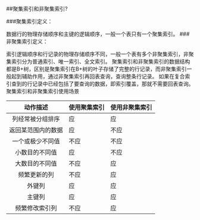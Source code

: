 ##聚集索引和非聚集索引?

###聚集索引定义：

数据行的物理存储顺序和主键的逻辑顺序，一般一个表只有一个聚集索引。
###非聚集索引定义：

索引逻辑顺序和行记录的物理存储顺序不同，一般一个表有多个非聚集索引，非聚集索引分为普通索引、唯一索引、全文索引。
聚集索引和非聚集索引的数据结构都是B+树，区别是聚集索引在B+树的叶子存储了完整的行记录，而非聚集索引一般起到辅助作用，通过非聚集索引再回表查询，查询整条行记录。
如果在复合索引查到的行记录中已经包括了要查询的数据，即索引覆盖，那就不需要回表查询。
聚集索引和非聚集索引使用场景

|      动作描述      | 使用聚集索引 | 使用非聚集索引 |
| :----------------: | ------------ | -------------- |
|  列经常被分组排序  | 应           | 应             |
| 返回某范围内的数据 | 应           | 不应           |
|  一个或极少不同值  | 不应         | 不应           |
|   小数目的不同值   | 应           | 不应           |
|   大数目的不同值   | 不应         | 应             |
|    频繁更新的列    | 不应         | 应             |
|       外键列       | 应           | 应             |
|       主键列       | 应           | 应             |
|   频繁修改索引列   | 不应         | 应             |

